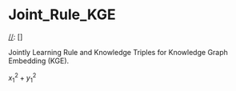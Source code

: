 # Joint_Rule_KGE

[//]:
    b
[//]:
    [<script type="text/javascript" src="http://cdn.mathjax.org/mathjax/latest/MathJax.js?config=default"></script>]

Jointly Learning Rule and Knowledge Triples for Knowledge Graph Embedding (KGE).

$x_1^2+y_1^2$

